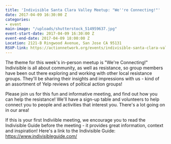 ```yaml
---
title: 'Indivisible Santa Clara Valley Meetup: "We''re Connecting!"'
date: 2017-04-09 16:30:00 Z
categories:
- event
main-image: "/uploads/shutterstock_514959637.jpg"
event-start-date: 2017-04-09 16:30:00 Z
event-end-date: 2017-04-09 18:00:00 Z
Location: 2121-B Ringwood Avenue, San Jose CA 95131
RSVP-link: https://actionnetwork.org/events/indivisible-santa-clara-valley-meetup-were-connecting
---
```


The theme for this week's in-person meetup is "We're Connecting!" 
Indivisible is all about community, as well as resistance, so group members have been out there exploring and working with other local resistance groups. They'll be sharing their insights and impressions with us - kind of an assortment of Yelp reviews of poltical action groups! 

Please join us for this fun and informative meeting, and find out how you can help the resistance! We'll have a sign-up table and volunteers to help connect you to people and activities that interest you. There's a lot going on in our area!

If this is your first Indiviible meeting, we encourage you to read the Indivisible Guide before the meeting - it provides great information, context and inspiration! Here's a link to the Indivisible Guide: https://www.indivisibleguide.com/
